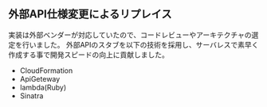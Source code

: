 ## 外部API仕様変更によるリプレイス

実装は外部ベンダーが対応していたので、コードレビューやアーキテクチャの選定を行いました。
外部APIのスタブを以下の技術を採用し、サーバレスで素早く作成する事で開発スピードの向上に貢献しました。

* CloudFormation
* ApiGeteway
* lambda(Ruby)
* Sinatra


